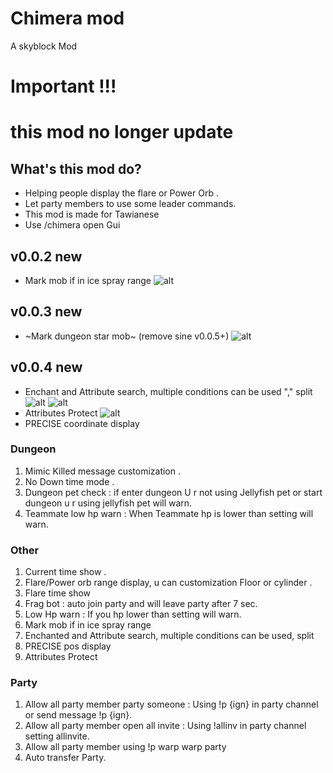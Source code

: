 # Chimera mod
A skyblock Mod 

# Important !!!
# this mod no longer update 

## What's this mod do?
* Helping people display the flare or Power Orb . 
* Let party members to use some leader commands.
* This mod is made for Tawianese
* Use /chimera open Gui

## v0.0.2 new 
* Mark mob if in ice spray range 
![alt](https://media.discordapp.net/attachments/900668261748867082/1129432987784716368/ice.png?width=1581&height=889)

## v0.0.3 new
* ~Mark dungeon star mob~ (remove sine v0.0.5+)
![alt](https://media.discordapp.net/attachments/900668261748867082/1129743002961711214/image.png?width=1581&height=889)

## v0.0.4 new 
*  Enchant and Attribute search, multiple conditions can be used "," split
![alt](https://media.discordapp.net/attachments/1051689830431600692/1130156915335364741/image.png?width=1581&height=889)
![alt](https://media.discordapp.net/attachments/876354100315439114/1130159699388534906/image.png?width=1581&height=889)
* Attributes Protect
![alt](https://media.discordapp.net/attachments/876354100315439114/1130437352142155826/2023-07-17_17.53.32.png?width=1581&height=889)
* PRECISE coordinate display


### Dungeon 
1. Mimic Killed message customization .
2. No Down time mode .
3. Dungeon pet check : if enter dungeon U r not using Jellyfish pet or start dungeon u r using jellyfish pet will warn.
4. Teammate low hp warn : When Teammate hp is lower than setting will warn.

### Other
1. Current time show .
2. Flare/Power orb range display, u can customization Floor or cylinder .
3. Flare time show 
4. Frag bot : auto join party and will leave party after 7 sec.
5. Low Hp warn : If you hp lower than setting will warn.
6. Mark mob if in ice spray range
7. Enchanted and Attribute search, multiple conditions can be used, split
8. PRECISE pos display
9. Attributes Protect

### Party
1. Allow all party member party someone : Using !p {ign} in party channel  or send message !p {ign}.
2. Allow all party member open all invite : Using !allinv in party channel setting allinvite.
3. Allow all party member using !p warp warp party 
4. Auto transfer Party.

